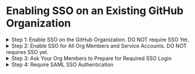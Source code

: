# Enabling SSO on an Existing GitHub Organization

<details>
  <summary>Step 1: Enable SSO on the GitHub Organization. DO NOT require SSO Yet.</summary>
  <br>

  - <details>
    <summary>Microsoft Entra ID</summary>
    <br>

    - **Info:** When setting up SSO and SCIM, you will:
      - add the GitHub Enterprise Cloud - Organization app in the Microsoft Entra Admin Center and configure GitHub with SAML details from Microsoft Entra (such as your public certificate).
    - To set up SSO and SCIM, follow the Microsoft tutorials (see docs below line).
   
    # <Line>

    - **Microsoft Tutorials**
      - [Microsoft Entra SSO Integration with GitHub Cloud Organization](https://learn.microsoft.com/en-us/entra/identity/saas-apps/github-tutorial)
      - [Configure GitHub for Automatic User Provisioning (SCIM)](https://learn.microsoft.com/en-us/entra/identity/saas-apps/github-provisioning-tutorial)

    <br>
    </details> 
  - <details>
    <summary>Okta</summary>
    <br>

    - **Info:** When setting up SSO and SCIM, you will:
      - add the GitHub Enterprise Cloud - Organization app from Applications in Okta and configure GitHub with SAML details from Okta (such as your public certificate)
    - To set up SSO and SCIM, follow the GitHub and Okta tutorials (see docs below line).
   
    # <Line>

    - **Okta Tutorial**
      - [Okta SSO Integration with GitHub Cloud Organization](https://saml-doc.okta.com/SAML_Docs/How-to-Configure-SAML-2.0-for-Github-com.html)
    - **GitHub Docs**
      - [Configure SAML SSO & SCIM with Okta](https://docs.github.com/en/enterprise-cloud@latest/organizations/managing-saml-single-sign-on-for-your-organization/configuring-saml-single-sign-on-and-scim-using-okta)

    <br>
    </details>

  - **Warning:** DO NOT click Require SAML SSO yet (clicking require will remove all your org members from the org).

  # <Line>
  
  - <details>
    <summary>Best Practices</summary>
    <br>
    
    - After enabling SSO:
      - Give a couple of your org members access to the GitHub app in your IdP.
      - Ensure the test org members can login to GitHub via the GitHub tile/app in your IdP.
    - **Info:**
      - Once your org members login with SSO, they will _always_ be prompted to login with SSO.
      - They will also need to configure their SSH keys and PATs for SSO access to the org (see below).
  
    <br>
    </details>
  
  <br>
</details>

<details>
  <summary>Step 2: Enable SSO for All Org Members and Service Accounts. DO NOT requires SSO yet.</summary>
  <br>

  - To enable SSO for all org members, make the GitHub app available to them in your IdP.
  - **Note:** Do this for your service accounts too.
  - Org members will be prompted to login to GitHub via SSO with a banner at the top of the page when they are in the organization namespace.

  <br>
</details>

<details>
  <summary>Step 3: Ask Your Org Members to Prepare for Required SSO Login</summary>
  <br>

  - After enabling SSO but BEFORE requring it, ask your org members to do three things:
    - Double check that the GitHub tile/app is available to them in their IdP account.
    - Click the GitHub tile/app OR link in the banner at the top of the page in the GitHub UI to sign in to GitHub via your IdP.
    - In their GitHub accounts, configure SSO for any SSH keys and PATs they use for work (see below for details).
  - Do this for your service accounts too.
  - **Info:** After your org members have completed these tasks, you can require SSO in your GitHub organization.

  <br>
</details>

<details>
  <summary>Step 4: Require SAML SSO Authentication</summary>
  <br>

  - **Go to:**
  - **Info:** Once SSO is required:
    - Any org member who did not already sign in via your IdP will be removed from the organization. 
      - They will be able to rejoin the organization by logging into GitHub via their IdP account for a period of time (~3 months).
    - Any org member who signed in via your IdP but did not configure their SSH keys or PATs will not be able to push to any of the organization's repos or use the API to access org resources.
      - They can fix this by going to their personal account and configuring their SSH keys and PATs for SSO.

  <br>
</details>
